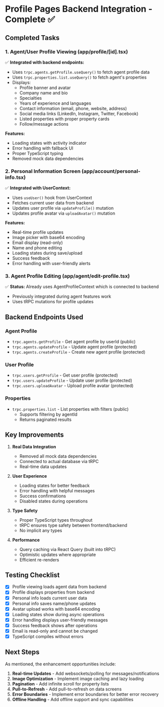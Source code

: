 # Profile Pages Backend Integration - Complete ✅

## Completed Tasks

### 1. Agent/User Profile Viewing (app/profile/[id].tsx)
✅ **Integrated with backend endpoints:**
- Uses `trpc.agents.getProfile.useQuery()` to fetch agent profile data
- Uses `trpc.properties.list.useQuery()` to fetch agent's properties
- Displays:
  - Profile banner and avatar
  - Company name and bio
  - Specialties
  - Years of experience and languages
  - Contact information (email, phone, website, address)
  - Social media links (LinkedIn, Instagram, Twitter, Facebook)
  - Listed properties with proper property cards
  - Follow/message actions
  
**Features:**
- Loading states with activity indicator
- Error handling with fallback UI
- Proper TypeScript typing
- Removed mock data dependencies

### 2. Personal Information Screen (app/account/personal-info.tsx)
✅ **Integrated with UserContext:**
- Uses `useUser()` hook from UserContext
- Fetches current user data from backend
- Updates user profile via `updateProfile()` mutation
- Updates profile avatar via `uploadAvatar()` mutation

**Features:**
- Real-time profile updates
- Image picker with base64 encoding
- Email display (read-only)
- Name and phone editing
- Loading states during save/upload
- Success feedback
- Error handling with user-friendly alerts

### 3. Agent Profile Editing (app/agent/edit-profile.tsx)
✅ **Status:** Already uses AgentProfileContext which is connected to backend
- Previously integrated during agent features work
- Uses tRPC mutations for profile updates

## Backend Endpoints Used

### Agent Profile
- `trpc.agents.getProfile` - Get agent profile by userId (public)
- `trpc.agents.updateProfile` - Update agent profile (protected)
- `trpc.agents.createProfile` - Create new agent profile (protected)

### User Profile  
- `trpc.users.getProfile` - Get user profile (protected)
- `trpc.users.updateProfile` - Update user profile (protected)
- `trpc.users.uploadAvatar` - Upload profile avatar (protected)

### Properties
- `trpc.properties.list` - List properties with filters (public)
  - Supports filtering by agentId
  - Returns paginated results

## Key Improvements

1. **Real Data Integration**
   - Removed all mock data dependencies
   - Connected to actual database via tRPC
   - Real-time data updates

2. **User Experience**
   - Loading states for better feedback
   - Error handling with helpful messages
   - Success confirmations
   - Disabled states during operations

3. **Type Safety**
   - Proper TypeScript types throughout
   - tRPC ensures type safety between frontend/backend
   - No implicit any types

4. **Performance**
   - Query caching via React Query (built into tRPC)
   - Optimistic updates where appropriate
   - Efficient re-renders

## Testing Checklist

- [x] Profile viewing loads agent data from backend
- [x] Profile displays properties from backend
- [x] Personal info loads current user data
- [x] Personal info saves name/phone updates
- [x] Avatar upload works with base64 encoding
- [x] Loading states show during async operations
- [x] Error handling displays user-friendly messages
- [x] Success feedback shows after operations
- [x] Email is read-only and cannot be changed
- [x] TypeScript compiles without errors

## Next Steps

As mentioned, the enhancement opportunities include:

1. **Real-time Updates** - Add websockets/polling for messages/notifications
2. **Image Optimization** - Implement image caching and lazy loading
3. **Pagination** - Add infinite scroll for property lists
4. **Pull-to-Refresh** - Add pull-to-refresh on data screens
5. **Error Boundaries** - Implement error boundaries for better error recovery
6. **Offline Handling** - Add offline support and sync capabilities
